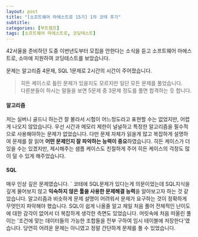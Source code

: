 ```yaml
---
layout: post
title: "[소프트웨어 마에스트로 15기] 1차 코테 후기"
subtitle:
categories: [부트캠프]
tags: [소프트웨어 마에스트로, 코딩테스트]
---
```


42서울을 준비하던 도중 이번년도부터 모집을 안한다는 소식을 듣고 소프트웨어 마에스트로, 소마에 지원하여 코딩테스트를 보았습니다.

문제는 알고리즘 4문제, SQL 1문제로 2시간의 시간이 주어졌습니다.

> 히든 케이스로 틀린 문제가 있을지도 모르지만 일단 모든 문제를 풀었습니다.  
>  다른분들이 하시는 말들을 보면 5문제 중 3문제 정도를 풀면 합격하는 듯 합니다.

#### 알고리즘

저는 실버니 골드니 하는건 잘 몰라서 시험이 어느정도라고 표현할 수는 없었지만, 어렵게 나오지 않았습니다.
우선 시간과 메모리 제한이 널널하고 특정한 알고리즘을 필수적으로 사용해야하는 문제가 없었습니다.
다만 문제 자체가 읽을게 많고 복잡하게 설명하여 문제를 잘 읽어 **어떤 문제인지 잘 파악하는 능력이 중요**하였습니다.
히든 케이스가 더 있을 수는 있겠지만, 제시해주는 샘플 케이스도 친절하게 주어 히든 케이스의 걱정도 많이 덜 수 있게 해주었습니다.

#### SQL

매우 인상 깊은 문제였습니다. `
코테에 SQL문제가 있다는게 의문이었는데 SQL지식을 깊게 물어보지 않고 **익숙하지 않은 툴을 사용한 문제해결 능력**을 알아보고자 하는 것 같았습니다.
알고리즘과 비슷하게 문제 설명이 어려워서 문제가 요구하는 것이 정확하게 무엇인지 파악해야 했습니다.
SQL이 쉽게 나올줄 알고 제일 처음 풀어 전체적인 난이도에 대한 감각이 없어서 더 복잡하게 생각한 측면도 있었습니다.
머릿속에 처음 떠올린 풀이는 '조건에 맞는 데이터들의 가능한 조합들을 전부 구하여 임시 테이블에 저장한다'였습니다.
당연히 어려운 문제는 아니였고 정말 간단하게 문제를 풀 수 있었습니다.

